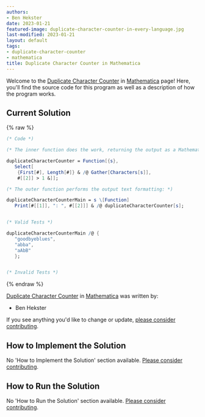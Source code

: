 ```yaml
---
authors:
- Ben Hekster
date: 2023-01-21
featured-image: duplicate-character-counter-in-every-language.jpg
last-modified: 2023-01-21
layout: default
tags:
- duplicate-character-counter
- mathematica
title: Duplicate Character Counter in Mathematica
---
```


Welcome to the [Duplicate Character Counter](https://sampleprograms.io/projects/duplicate-character-counter) in [Mathematica](https://sampleprograms.io/languages/mathematica) page! Here, you'll find the source code for this program as well as a description of how the program works.

## Current Solution

{% raw %}

```mathematica
(* Code *)

(* The inner function does the work, returning the output as a Mathematica list: *)

duplicateCharacterCounter = Function[{s},
   Select[
    {First[#], Length[#]} & /@ Gather[Characters[s]],
    #[[2]] > 1 &]];

(* The outer function performs the output text formatting: *)

duplicateCharacterCounterMain = s \[Function]
   Print[#[[1]], ": ", #[[2]]] & /@ duplicateCharacterCounter[s];


(* Valid Tests *)

duplicateCharacterCounterMain /@ {
   "goodbyeblues",
   "abba",
   "aAbB"
   };


(* Invalid Tests *)
```

{% endraw %}

[Duplicate Character Counter](https://sampleprograms.io/projects/duplicate-character-counter) in [Mathematica](https://sampleprograms.io/languages/mathematica) was written by:

- Ben Hekster

If you see anything you'd like to change or update, [please consider contributing](https://github.com/TheRenegadeCoder/sample-programs).

## How to Implement the Solution

No 'How to Implement the Solution' section available. [Please consider contributing](https://github.com/TheRenegadeCoder/sample-programs-website).

## How to Run the Solution

No 'How to Run the Solution' section available. [Please consider contributing](https://github.com/TheRenegadeCoder/sample-programs-website).
